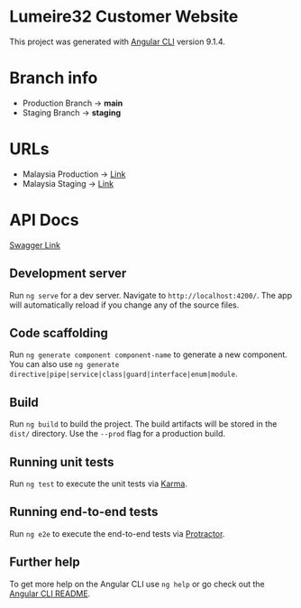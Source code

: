 # Lumeire32 Customer Website

This project was generated with [Angular CLI](https://github.com/angular/angular-cli) version 9.1.4.

# Branch info

- Production Branch -> **main**
- Staging Branch -> **staging**

# URLs
- Malaysia Production -> [Link](https://www.lumiere32.my)
- Malaysia Staging -> [Link](https://staging.lumiere32.my)

# API Docs
[Swagger Link](http://175.41.182.101/api/web-docs/)

## Development server

Run `ng serve` for a dev server. Navigate to `http://localhost:4200/`. The app will automatically reload if you change any of the source files.

## Code scaffolding

Run `ng generate component component-name` to generate a new component. You can also use `ng generate directive|pipe|service|class|guard|interface|enum|module`.

## Build

Run `ng build` to build the project. The build artifacts will be stored in the `dist/` directory. Use the `--prod` flag for a production build.

## Running unit tests

Run `ng test` to execute the unit tests via [Karma](https://karma-runner.github.io).

## Running end-to-end tests

Run `ng e2e` to execute the end-to-end tests via [Protractor](http://www.protractortest.org/).

## Further help

To get more help on the Angular CLI use `ng help` or go check out the [Angular CLI README](https://github.com/angular/angular-cli/blob/master/README.md).

